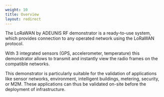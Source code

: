 ```yaml
---
weight: 10
title: Overview
layout: redirect
---
```


The LoRaWAN by ADEUNIS RF demonstrator is a ready-to-use system, which provides connection to any operated network using the LoRaWAN protocol. 

With 3 integrated sensors (GPS, accelerometer, temperature) this demonstrator allows to transmit and instantly view the radio frames on the compatible networks. 

This demonstrator is particularly suitable for the validation of applications like sensor networks, environment, intelligent buildings, metering, security, or M2M. These applications can thus be validated on-site before the deployment of infrastructure. 

